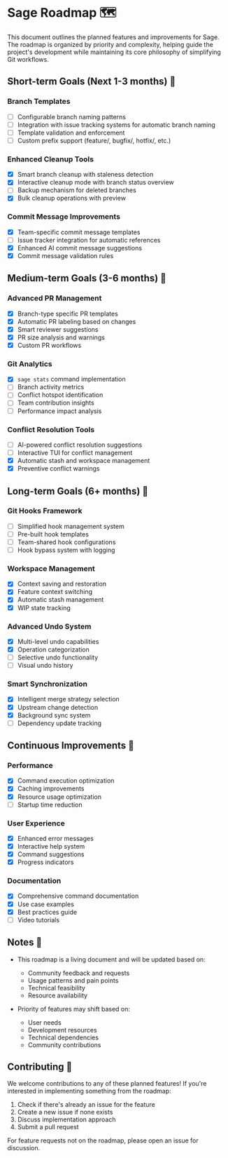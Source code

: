 # Sage Roadmap 🗺️

This document outlines the planned features and improvements for Sage. The roadmap is organized by priority and complexity, helping guide the project's development while maintaining its core philosophy of simplifying Git workflows.

## Short-term Goals (Next 1-3 months) 🎯

### Branch Templates
- [ ] Configurable branch naming patterns
- [ ] Integration with issue tracking systems for automatic branch naming
- [ ] Template validation and enforcement
- [ ] Custom prefix support (feature/, bugfix/, hotfix/, etc.)

### Enhanced Cleanup Tools
- [x] Smart branch cleanup with staleness detection
- [x] Interactive cleanup mode with branch status overview
- [ ] Backup mechanism for deleted branches
- [x] Bulk cleanup operations with preview

### Commit Message Improvements
- [x] Team-specific commit message templates
- [ ] Issue tracker integration for automatic references
- [x] Enhanced AI commit message suggestions
- [x] Commit message validation rules

## Medium-term Goals (3-6 months) 🌱

### Advanced PR Management
- [x] Branch-type specific PR templates
- [x] Automatic PR labeling based on changes
- [x] Smart reviewer suggestions
- [x] PR size analysis and warnings
- [x] Custom PR workflows

### Git Analytics
- [x] `sage stats` command implementation
- [ ] Branch activity metrics
- [ ] Conflict hotspot identification
- [ ] Team contribution insights
- [ ] Performance impact analysis

### Conflict Resolution Tools
- [ ] AI-powered conflict resolution suggestions
- [ ] Interactive TUI for conflict management
- [x] Automatic stash and workspace management
- [x] Preventive conflict warnings

## Long-term Goals (6+ months) 🚀

### Git Hooks Framework
- [ ] Simplified hook management system
- [ ] Pre-built hook templates
- [ ] Team-shared hook configurations
- [ ] Hook bypass system with logging

### Workspace Management
- [x] Context saving and restoration
- [x] Feature context switching
- [x] Automatic stash management
- [x] WIP state tracking

### Advanced Undo System
- [x] Multi-level undo capabilities
- [x] Operation categorization
- [ ] Selective undo functionality
- [ ] Visual undo history

### Smart Synchronization
- [x] Intelligent merge strategy selection
- [x] Upstream change detection
- [x] Background sync system
- [ ] Dependency update tracking

## Continuous Improvements 🔄

### Performance
- [x] Command execution optimization
- [x] Caching improvements
- [x] Resource usage optimization
- [ ] Startup time reduction

### User Experience
- [x] Enhanced error messages
- [x] Interactive help system
- [x] Command suggestions
- [x] Progress indicators

### Documentation
- [x] Comprehensive command documentation
- [x] Use case examples
- [x] Best practices guide
- [ ] Video tutorials

## Notes 📝

- This roadmap is a living document and will be updated based on:
  - Community feedback and requests
  - Usage patterns and pain points
  - Technical feasibility
  - Resource availability

- Priority of features may shift based on:
  - User needs
  - Development resources
  - Technical dependencies
  - Community contributions

## Contributing 🤝

We welcome contributions to any of these planned features! If you're interested in implementing something from the roadmap:

1. Check if there's already an issue for the feature
2. Create a new issue if none exists
3. Discuss implementation approach
4. Submit a pull request

For feature requests not on the roadmap, please open an issue for discussion.
